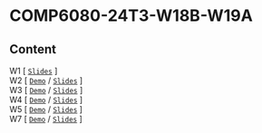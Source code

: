# COMP6080-24T3-W18B-W19A
Content
-
W1 [ [`Slides`](https://offthegrid-mike.github.io/COMP6080-24T3-W18B-W19A/Slides/w1.html) ]<br />
W2 [ [`Demo`](wk2) / [`Slides`](https://offthegrid-mike.github.io/COMP6080-24T3-W18B-W19A/Slides/w2.html) ]<br />
W3 [ [`Demo`](wk3) / [`Slides`](https://offthegrid-mike.github.io/COMP6080-24T3-W18B-W19A/Slides/w3.html) ]<br />
W4 [ [`Demo`](wk4) / [`Slides`](https://offthegrid-mike.github.io/COMP6080-24T3-W18B-W19A/Slides/w4.html) ]<br />
W5 [ [`Demo`](wk5) / [`Slides`](https://offthegrid-mike.github.io/COMP6080-24T3-W18B-W19A/Slides/w5.html) ]<br />
W7 [ [`Demo`](wk7) / [`Slides`](https://offthegrid-mike.github.io/COMP6080-24T3-W18B-W19A/Slides/w7.html) ]
